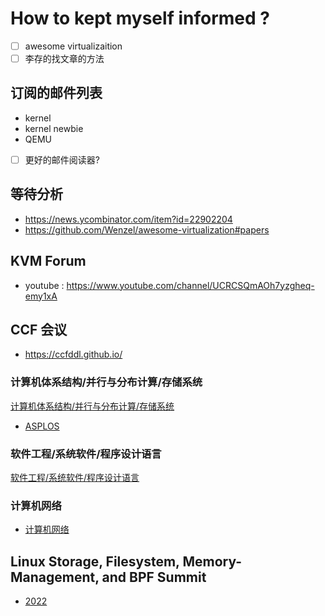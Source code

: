 # How to kept myself informed ?

- [ ] awesome virtualizaition
- [ ] 李存的找文章的方法

## 订阅的邮件列表

- kernel
- kernel newbie
- QEMU

- [ ] 更好的邮件阅读器?

## 等待分析
- https://news.ycombinator.com/item?id=22902204
- https://github.com/Wenzel/awesome-virtualization#papers

## KVM Forum
- youtube : https://www.youtube.com/channel/UCRCSQmAOh7yzgheq-emy1xA

## CCF 会议
- https://ccfddl.github.io/

### 计算机体系结构/并行与分布计算/存储系统
[计算机体系结构/并行与分布计算/存储系统](https://www.ccf.org.cn/Academic_Evaluation/ARCH_DCP_SS/)

- [ASPLOS](https://dblp.uni-trier.de/db/conf/asplos/index.html)

### 软件工程/系统软件/程序设计语言
[软件工程/系统软件/程序设计语言](https://www.ccf.org.cn/Academic_Evaluation/TCSE_SS_PDL/)

### 计算机网络
- [计算机网络](https://www.ccf.org.cn/Academic_Evaluation/CN/)

## Linux Storage, Filesystem, Memory-Management, and BPF Summit
- [2022](https://lwn.net/Articles/893733/)
